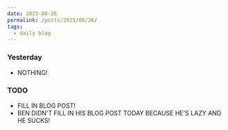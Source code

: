 ```yaml
---
date: 2025-08-26
permalink: /posts/2025/08/26/
tags:
  - daily blog
---
```


### Yesterday
- NOTHING!

### TODO
- FILL IN BLOG POST! 
- BEN DIDN'T FILL IN HIS BLOG POST TODAY BECAUSE HE'S LAZY AND HE SUCKS!

